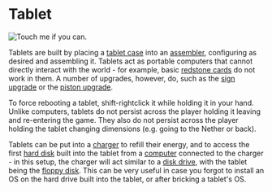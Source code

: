 # Tablet

![Touch me if you can.](oredict:oc:tablet)

 Tablets are built by placing a [tablet case](tabletCase1.md) into an [assembler](assembler.md), configuring as desired and assembling it. Tablets act as portable computers that cannot directly interact with the world - for example, basic [redstone cards](redstoneCard1.md) do not work in them. A number of upgrades, however, do, such as the [sign upgrade](signUpgrade.md) or the [piston upgrade](pistonUpgrade.md).

To force rebooting a tablet, shift-rightclick it while holding it in your hand. Unlike computers, tablets do not persist across the player holding it leaving and re-entering the game. They also do not persist across the player holding the tablet changing dimensions (e.g. going to the Nether or back).

Tablets can be put into a [charger](charger.md) to refill their energy, and to access the first [hard disk](hdd1.md) built into the tablet from a [computer](case1.md) connected to the charger - in this setup, the charger will act similar to a [disk drive](diskDrive.md), with the tablet being the [floppy disk](floppy.md). This can be very useful in case you forgot to install an OS on the hard drive built into the tablet, or after bricking a tablet's OS.
